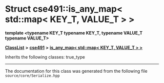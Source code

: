 

# Struct cse491::is\_any\_map&lt; std::map&lt; KEY\_T, VALUE\_T &gt; &gt;

**template &lt;typename KEY\_T typename KEY\_T, typename VALUE\_T typename VALUE\_T&gt;**



[**ClassList**](annotated.md) **>** [**cse491**](namespacecse491.md) **>** [**is\_any\_map&lt; std::map&lt; KEY\_T, VALUE\_T &gt; &gt;**](structcse491_1_1is__any__map_3_01std_1_1map_3_01_k_e_y___t_00_01_v_a_l_u_e___t_01_4_01_4.md)








Inherits the following classes: true_type































































------------------------------
The documentation for this class was generated from the following file `source/core/Serialize.hpp`

